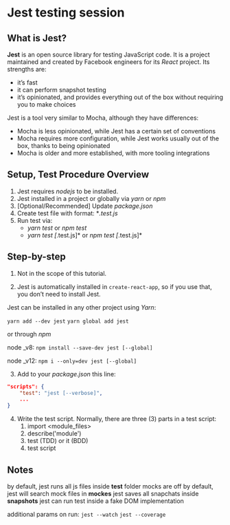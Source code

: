 # Jest testing session

## What is Jest?
**Jest** is an open source library for testing JavaScript code. It is a project maintained and created by Facebook engineers for its *React* project. Its strengths are:

 * it’s fast
 * it can perform snapshot testing
 * it’s opinionated, and provides everything out of the box without requiring you to make choices

Jest is a tool very similar to Mocha, although they have differences:

 * Mocha is less opinionated, while Jest has a certain set of conventions
 * Mocha requires more configuration, while Jest works usually out of the box, thanks to being opinionated
 * Mocha is older and more established, with more tooling integrations

## Setup, Test Procedure Overview

 1. Jest requires *nodejs* to be installed.
 2. Jest installed in a project or globally via *yarn* or *npm*
 3. [Optional/Recommended] Update *package.json*
 4. Create test file with format: **.test.js*
 5. Run test via:
    * *yarn test* or *npm test*
    * *yarn test [*.test.js]* or *npm test [*.test.js]*


## Step-by-step
1. Not in the scope of this tutorial.

2. Jest is automatically installed in ```create-react-app```, so if you use that, you don’t need to install Jest.

Jest can be installed in any other project using *Yarn*:

```yarn add --dev jest```
```yarn global add jest```

or through *npm*

node _v8: 
```npm install --save-dev jest [--global]```

node _v12: 
```npm i --only=dev jest [--global]```

3. Add to your *package.json* this line:
```json
"scripts": { 
    "test": "jest [--verbose]", 
    ... 
}
```

4. Write the test script. Normally, there are three (3) parts in a test script:
    1. import <module_files>
    2. describe('module')
    3. test (TDD) or it (BDD)
    4. test script
    
## Notes
by default, jest runs all js files inside __test__ folder
mocks are off by default, jest will search mock files in __mockes__
jest saves all snapchats inside __snapshots__
jest can run test inside a fake DOM implementation

additional params on run: 
```jest --watch```
```jest --coverage```
